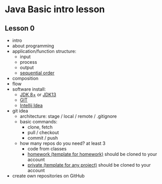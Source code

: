 # Java Basic intro lesson

## Lesson 0

- intro
- about programming
- application/function structure:
  - input
  - process
  - output
  - [sequential order](../a_01_05/code/AnyApplicationStructure.java)
- composition
- flow
- software install:
    - [JDK 8+](https://www.oracle.com/java/technologies/javase-jdk8-downloads.html) or [JDK13](https://www.oracle.com/java/technologies/javase-jdk13-downloads.html)
    - [GIT](https://git-scm.com/downloads)
    - [Intellij Idea](https://www.jetbrains.com/idea/download)
- git idea
  - architecture: stage / local / remote / .gitignore
  - basic commands:
    - clone, fetch
    - pull / checkout
    - commit / push
  - how many repos do you need? at least 3
    - code from classes
    - [homework (template for homework)](https://github.com/alexr007/java-hw-template.git) should be cloned to your account
    - [private (template for any project)](https://github.com/alexr007/java-maven-template.git) should be cloned to your account
- create own repositories on GitHub
